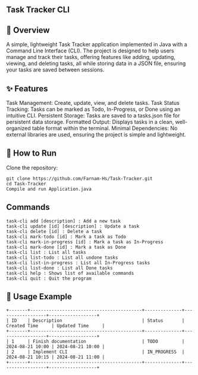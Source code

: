 ## Task Tracker CLI
## 🎯 Overview
A simple, lightweight Task Tracker application implemented in Java with a Command Line Interface (CLI). The project is designed to help users manage and track their tasks, offering features like adding, updating, viewing, and deleting tasks, all while storing data in a JSON file, ensuring your tasks are saved between sessions.

## ✨ Features
Task Management: Create, update, view, and delete tasks.
Task Status Tracking: Tasks can be marked as Todo, In-Progress, or Done using an intuitive CLI.
Persistent Storage: Tasks are saved to a tasks.json file for persistent data storage.
Formatted Output: Displays tasks in a clean, well-organized table format within the terminal.
Minimal Dependencies: No external libraries are used, ensuring the project is simple and lightweight.
## 🚀 How to Run
Clone the repository:

```
git clone https://github.com/Farnam-Hs/Task-Tracker.git
cd Task-Tracker
Compile and run Application.java
```

## Commands
```
task-cli add [description] : Add a new task
task-cli update [id] [description] : Update a task
task-cli delete [id] : Delete a task
task-cli mark-todo [id] : Mark a task as Todo
task-cli mark-in-progress [id] : Mark a task as In-Progress
task-cli mark-done [id] : Mark a task as Done
task-cli list : List all tasks
task-cli list-todo : List all undone tasks
task-cli list-in-progress : List all In-Progress tasks
task-cli list-done : List all Done tasks
task-cli help : Shows list of available commands
task-cli quit : Quit the program
```

## 📘 Usage Example
```
+-------+------------------------------------------+--------------+------------------+------------------+
| ID    | Description                              | Status       | Created Time     | Updated Time     |
+-------+------------------------------------------+--------------+------------------+------------------+
| 1     | Finish documentation                     | TODO         | 2024-08-21 10:00 | 2024-08-21 10:00 |
| 2     | Implement CLI                            | IN_PROGRESS  | 2024-08-21 10:15 | 2024-08-21 11:00 |
+-------+------------------------------------------+--------------+------------------+------------------+
```
